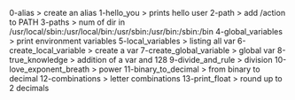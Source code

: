 0-alias > create an alias
1-hello_you > prints hello user
2-path > add /action to PATH
3-paths > num of dir in /usr/local/sbin:/usr/local/bin:/usr/sbin:/usr/bin:/sbin:/bin
4-global_variables > print environment variables
5-local_variables > listing all var
6-create_local_variable > create a var
7-create_global_variable > global var
8-true_knowledge > addition of a var and 128
9-divide_and_rule > division
10-love_exponent_breath > power
11-binary_to_decimal > from binary to decimal
12-combinations > letter combinations
13-print_float > round up to 2 decimals
